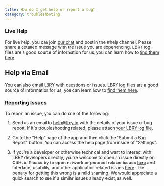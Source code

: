 ```yaml
---
title: How do I get help or report a bug?
category: troubleshooting
---
```


### Live Help

For live help, you can join [our chat](https://chat.lbry.io) and post in the #help channel. Please share a detailed message with the issue you are experiencing. LBRY log files are a good source of information for us, you can learn how to [find them here](https://lbry.io/faq/how-to-find-lbry-log-file).

## Help via Email

You can also [email LBRY](mailto:help@lbry.io) with questions or issues. LBRY log files are a good source of information for us, you can learn how to [find them here](https://lbry.io/faq/how-to-find-lbry-log-file).

### Reporting Issues

To report an issue, you can do one of the following:

1. Send us an email to [help@lbry.io](mailto:help@lbry.io) with the details of your issue or bug report. If it's troubleshooting related, please attach [your LBRY log file](https://lbry.io/faq/how-to-find-lbry-log-file).

1. Go to the "Help" page of the app and then click the "Submit a Bug Report" button. You can access the help page from inside of "Settings".

1. If you're a developer or otherwise technical and want to interact with LBRY developers directly, you're welcome to open an issue directly on GitHub. Please try to open network or protocol related issues [here](https://github.com/lbryio/lbry/issues) and interface, usability, and other application related issues [here](https://github.com/lbryio/lbry-app/issues). The penalty for getting this wrong is a mild shaming. We would appreciate a quick search to see if a similar issues already exist, as well. 


